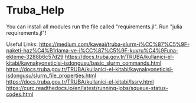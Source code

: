 # Truba_Help

You can install all modules run the file called "requirements.jl".
Run "julia requirements.jl"!


Useful Links:
https://medium.com/kaveai/truba-slurm-i%CC%87%C5%9F-paketi-haz%C4%B1rlama-ve-i%CC%87%C5%9F-kuyru%C4%9Funa-ekleme-3288b6c57d29
https://docs.truba.gov.tr/TRUBA/kullanici-el-kitabi/kaynakyoneticisi-isdongusu/basic_slurm_commands.html
https://docs.truba.gov.tr/TRUBA/kullanici-el-kitabi/kaynakyoneticisi-isdongusu/slurm_file_properties.html
https://docs.truba.gov.tr/TRUBA/kullanici-el-kitabi/lssrv.html
https://curc.readthedocs.io/en/latest/running-jobs/squeue-status-codes.html
